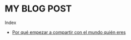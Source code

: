 # MY BLOG POST

Index

- [Por qué empezar a compartir con el mundo quién eres](2020-sep/porqueempezaracompartir.md)